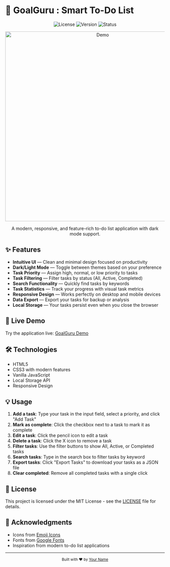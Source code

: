 # 📌 GoalGuru : Smart To-Do List

<div align="center">
  
  ![License](https://img.shields.io/badge/license-MIT-blue)
  ![Version](https://img.shields.io/badge/version-1.0.0-green)
  ![Status](https://img.shields.io/badge/status-active-brightgreen)
  
  <img src="https://raw.githubusercontent.com/gist/patevs/b007a0e98fb216438d4cbf559fac4166/raw/88f20c9d749d756be63f22b09f3c4ac570bc5101/terminal.gif" alt="Demo" width="600" />

  <p>A modern, responsive, and feature-rich to-do list application with dark mode support.</p>
</div>


## ✨ Features

- **Intuitive UI** — Clean and minimal design focused on productivity
- **Dark/Light Mode** — Toggle between themes based on your preference
- **Task Priority** — Assign high, normal, or low priority to tasks
- **Task Filtering** — Filter tasks by status (All, Active, Completed)
- **Search Functionality** — Quickly find tasks by keywords
- **Task Statistics** — Track your progress with visual task metrics
- **Responsive Design** — Works perfectly on desktop and mobile devices
- **Data Export** — Export your tasks for backup or analysis
- **Local Storage** — Your tasks persist even when you close the browser


## 🚀 Live Demo

Try the application live: [GoalGuru Demo](https://goal-guru-theta.vercel.app/)


## 🛠️ Technologies

- HTML5
- CSS3 with modern features
- Vanilla JavaScript
- Local Storage API
- Responsive Design


## 💡 Usage

1. **Add a task**: Type your task in the input field, select a priority, and click "Add Task"
2. **Mark as complete**: Click the checkbox next to a task to mark it as complete
3. **Edit a task**: Click the pencil icon to edit a task
4. **Delete a task**: Click the X icon to remove a task
5. **Filter tasks**: Use the filter buttons to show All, Active, or Completed tasks
6. **Search tasks**: Type in the search box to filter tasks by keyword
7. **Export tasks**: Click "Export Tasks" to download your tasks as a JSON file
8. **Clear completed**: Remove all completed tasks with a single click


## 📝 License

This project is licensed under the MIT License - see the [LICENSE](LICENSE) file for details.


## 🙏 Acknowledgments

- Icons from [Emoji Icons](https://github.com/emoji-icons)
- Fonts from [Google Fonts](https://fonts.google.com/)
- Inspiration from modern to-do list applications

---

<div align="center">
  <sub>Built with ❤️ by <a href="https://github.com/yourusername">Your Name</a></sub>
</div>